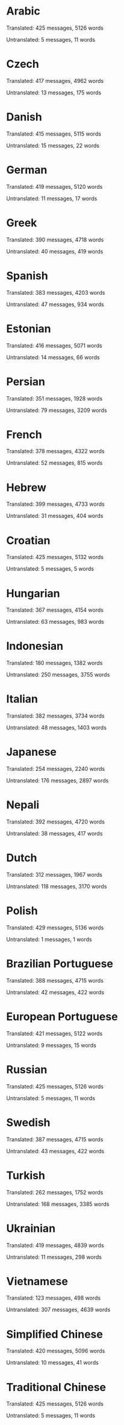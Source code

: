 # Arabic

Translated: 425 messages, 5126 words

Untranslated: 5 messages, 11 words

# Czech

Translated: 417 messages, 4962 words

Untranslated: 13 messages, 175 words

# Danish

Translated: 415 messages, 5115 words

Untranslated: 15 messages, 22 words

# German

Translated: 419 messages, 5120 words

Untranslated: 11 messages, 17 words

# Greek

Translated: 390 messages, 4718 words

Untranslated: 40 messages, 419 words

# Spanish

Translated: 383 messages, 4203 words

Untranslated: 47 messages, 934 words

# Estonian

Translated: 416 messages, 5071 words

Untranslated: 14 messages, 66 words

# Persian

Translated: 351 messages, 1928 words

Untranslated: 79 messages, 3209 words

# French

Translated: 378 messages, 4322 words

Untranslated: 52 messages, 815 words

# Hebrew

Translated: 399 messages, 4733 words

Untranslated: 31 messages, 404 words

# Croatian

Translated: 425 messages, 5132 words

Untranslated: 5 messages, 5 words

# Hungarian

Translated: 367 messages, 4154 words

Untranslated: 63 messages, 983 words

# Indonesian

Translated: 180 messages, 1382 words

Untranslated: 250 messages, 3755 words

# Italian

Translated: 382 messages, 3734 words

Untranslated: 48 messages, 1403 words

# Japanese

Translated: 254 messages, 2240 words

Untranslated: 176 messages, 2897 words

# Nepali

Translated: 392 messages, 4720 words

Untranslated: 38 messages, 417 words

# Dutch

Translated: 312 messages, 1967 words

Untranslated: 118 messages, 3170 words

# Polish

Translated: 429 messages, 5136 words

Untranslated: 1 messages, 1 words

# Brazilian Portuguese

Translated: 388 messages, 4715 words

Untranslated: 42 messages, 422 words

# European Portuguese

Translated: 421 messages, 5122 words

Untranslated: 9 messages, 15 words

# Russian

Translated: 425 messages, 5126 words

Untranslated: 5 messages, 11 words

# Swedish

Translated: 387 messages, 4715 words

Untranslated: 43 messages, 422 words

# Turkish

Translated: 262 messages, 1752 words

Untranslated: 168 messages, 3385 words

# Ukrainian

Translated: 419 messages, 4839 words

Untranslated: 11 messages, 298 words

# Vietnamese

Translated: 123 messages, 498 words

Untranslated: 307 messages, 4639 words

# Simplified Chinese

Translated: 420 messages, 5096 words

Untranslated: 10 messages, 41 words

# Traditional Chinese

Translated: 425 messages, 5126 words

Untranslated: 5 messages, 11 words
